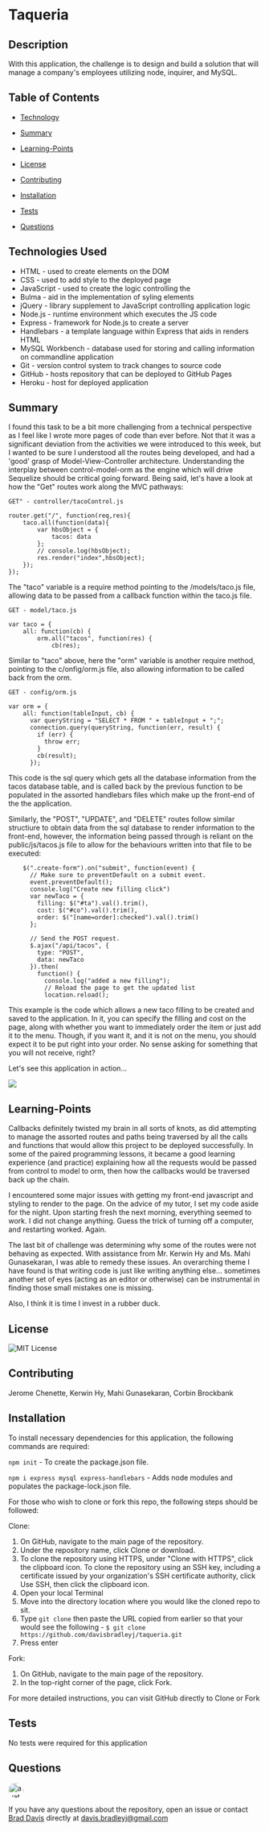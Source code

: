 # Taqueria

## Description

With this application, the challenge is to design and build a solution that will manage a company's employees utilizing node, inquirer, and MySQL.

## Table of Contents

  * [Technology](#Technology)

  * [Summary](#Summary)

  * [Learning-Points](#Learning-Points)
  
  * [License](#License)
  
  * [Contributing](#Contributing)
  
  * [Installation](#Installation)
  
  * [Tests](#Tests)
  
  * [Questions](#Questions)

## Technologies Used
- HTML - used to create elements on the DOM
- CSS - used to add style to the deployed page
- JavaScript - used to create the logic controlling the 
- Bulma - aid in the implementation of syling elements
- jQuery - library supplement to JavaScript controlling application logic
- Node.js - runtime environment which executes the JS code
- Express - framework for Node.js to create a server
- Handlebars - a template language within Express that aids in renders HTML
- MySQL Workbench - database used for storing and calling information on commandline application
- Git - version control system to track changes to source code
- GitHub - hosts repository that can be deployed to GitHub Pages
- Heroku - host for deployed application

## Summary
I found this task to be a bit more challenging from a technical perspective as I feel like I wrote more pages of code than ever before.  Not that it was a significant deviation from the activities we were introduced to this week, but I wanted to be sure I understood all the routes being developed, and had a 'good' grasp of Model-View-Controller architecture.  Understanding the interplay between control-model-orm as the engine which will drive Sequelize should be critical going forward.  Being said, let's have a look at how the "Get" routes work along the MVC pathways:

`GET" - controller/tacoControl.js`
```
router.get("/", function(req,res){
    taco.all(function(data){
        var hbsObject = {
            tacos: data
        };
        // console.log(hbsObject);
        res.render("index",hbsObject);
    });
});
```
The "taco" variable is a require method pointing to the /models/taco.js file, allowing data to be passed from a callback function within the taco.js file.

`GET - model/taco.js`
```
var taco = {
    all: function(cb) {
        orm.all("tacos", function(res) {
            cb(res);
```
Similar to "taco" above, here the "orm" variable is another require method, pointing to the c/onfig/orm.js file, also allowing information to be called back from the orm.

`GET - config/orm.js`
```
var orm = {
    all: function(tableInput, cb) {
      var queryString = "SELECT * FROM " + tableInput + ";";
      connection.query(queryString, function(err, result) {
        if (err) {
          throw err;
        }
        cb(result);
      });
```
This code is the sql query which gets all the database information from the tacos database table, and is called back by the previous function to be populated in the assorted handlebars files which make up the front-end of the the application.

Similarly, the "POST", "UPDATE", and "DELETE" routes follow similar structiure to obtain data from the sql database to render information to the front-end, however, the information being passed through is reliant on the public/js/tacos.js file to allow for the behaviours written into that file to be executed:

```
    $(".create-form").on("submit", function(event) {
      // Make sure to preventDefault on a submit event.
      event.preventDefault();
      console.log("Create new filling click")
      var newTaco = {
        filling: $("#ta").val().trim(),
        cost: $("#co").val().trim(),
        order: $("[name=order]:checked").val().trim()
      };
  
      // Send the POST request.
      $.ajax("/api/tacos", {
        type: "POST",
        data: newTaco
      }).then(
        function() {
          console.log("added a new filling");
          // Reload the page to get the updated list
          location.reload();
```
This example is the code which allows a new taco filling to be created and saved to the application.  In it, you can specify the filling and cost on the page, along with whether you want to immediately order the item or just add it to the menu.  Though, if you want it, and it is not on the menu, you should expect it to be put right into your order.  No sense asking for something that you will not receive, right?  

Let's see this application in action...

<img src="https://github.com/davisbradleyj/taqueria/blob/master/public/Gen-Villa-Taqueria.gif">

## Learning-Points

Callbacks definitely twisted my brain in all sorts of knots, as did attempting to manage the assorted routes and paths being traversed by all the calls and functions that would allow this project to be deployed successfully.  In some of the paired programming lessons, it became a good learning experience (and practice) explaining how all the requests would be passed from control to model to orm, then how the callbacks would be traversed back up the chain.

I encountered some major issues with getting my front-end javascript and styling to render to the page.  On the advice of my tutor, I set my code aside for the night.  Upon starting fresh the next morning, everything seemed to work.  I did not change anything.  Guess the trick of turning off a computer, and restarting worked. Again.

The last bit of challenge was determining why some of the routes were not behaving as expected.  With assistance from Mr. Kerwin Hy and Ms. Mahi Gunasekaran, I was able to remedy these issues.  An overarching theme I have found is that writing code is just like writing anything else... sometimes another set of eyes (acting as an editor or otherwise) can be instrumental in finding those small mistakes one is missing.

Also, I think it is time I invest in a rubber duck.

## License

![MIT License](https://img.shields.io/badge/license-MIT-blue.svg)

## Contributing

Jerome Chenette, Kerwin Hy, Mahi Gunasekaran, Corbin Brockbank

## Installation

To install necessary dependencies for this application, the following commands are required:

`npm init` - To create the package.json file.

`npm i express mysql express-handlebars` - Adds node modules and populates the package-lock.json file.

For those who wish to clone or fork this repo, the following steps should be followed:

Clone:
1) On GitHub, navigate to the main page of the repository.
2) Under the repository name, click Clone or download.
3) To clone the repository using HTTPS, under "Clone with HTTPS", click the clipboard icon. To clone the repository using an SSH key, including a certificate issued by your organization's SSH certificate authority, click Use SSH, then click the clipboard icon.
4) Open your local Terminal
5) Move into the directory location where you would like the cloned repo to sit.
6) Type `git clone` then paste the URL copied from earlier so that your would see the following - `$ git clone https://github.com/davisbradleyj/taqueria.git`
7) Press enter

Fork:
1) On GitHub, navigate to the main page of the repository.
2) In the top-right corner of the page, click Fork.

For more detailed instructions, you can visit GitHub directly to <a herf="https://help.github.com/en/github/creating-cloning-and-archiving-repositories/cloning-a-repository">Clone</a> or <a herf="https://help.github.com/en/github/getting-started-with-github/fork-a-repo">Fork</a>

## Tests

No tests were required for this application

## Questions

<img src="https://avatars2.githubusercontent.com/u/61176147?v=4" alt="avatar" style="border-radius: 16px" width="30">

If you have any questions about the repository, open an issue or contact [Brad Davis](https://api.github.com/users/davisbradleyj) directly at davis.bradleyj@gmail.com